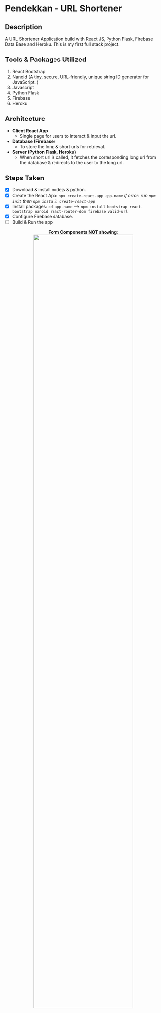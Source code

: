 <h1>Pendekkan - URL Shortener</h1>
<h2>Description</h2>
A URL Shortener Application build with React JS, Python Flask, Firebase Data Base and Heroku. This is my first full stack project.
<br />

## Tools & Packages Utilized
1. React Bootstrap
2. Nanoid (A tiny, secure, URL-friendly, unique string ID generator for JavaScript. )
3. Javascript
4. Python Flask
5. Firebase
6. Heroku

<h2>Architecture</h2>

- <b>Client React App</b>
  - Single page for users to interact & input the url.
- <b>Database (Firebase)</b>
  - To store the long & short urls for retrieval. 
- <b>Server (Python Flask, Heroku)</b>
  - When short url is called, it fetches the corresponding long url from the database & redirects to the user to the long url.

## Steps Taken
- [x] Download & install nodejs & python.
- [x] Create the React App: `npx create-react-app app-name` *if error: run `npm init` then `npm install create-react-app`*
- [x] Install packages: `cd app-name` --> `npm install bootstrap react-bootstrap nanoid react-router-dom firebase valid-url`
- [x] Configure Firebase database.
- [ ] Build & Run the app
<p align="center">
<b>Form Components NOT showing</b>: <br/>
<img src="https://i.imgur.com/7K3ij2c.png" height="80%" width="80%"/>
<br />
